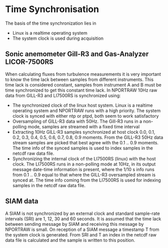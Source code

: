 # Time Synchronisation
The basis of the time synchronization lies in
* Linux is a realtime operating system
* The system clock is used during acquisition
## Sonic anemometer Gill-R3 and Gas-Analyzer LICOR-7500RS
When calculating fluxes from turbulence measurements it is very important to know the time lack between samples from different instruments.  This time lack is considered constant, samples from instrument A and B must be time synchronized to get this constant time lack. In NPORTRAW 10Hz raw data from GILL-R3 and LI7500RS is synchronized using:
* The synchronized clock of the linux host system.
Linux is a realtime operating system and NPORTRAW runs with a high priority. The system clock is synced with either ntp or ptpd, both seem to work satisfactory
* Oversampling of GILL-R3 data with 50Hz.
The Gill-R3 runs in a non-polling mode, samples are streamed with a fixed time interval
* Extracting 10Hz GILL-R3 samples synchronized at host clock 0.0, 0.1, 0.2, 0.3, 0.4, 0.5, 0.6, 0.7, 0.8, 0.9 moments.
From the GILL-R3 50Hz data stream samples are picked that best agree with the 0.1 .. 0.9 moments. The time info of the synced samples is used to index samples in the netcdf raw data file. 
* Synchronizing the internal clock of the LI7500RS (linux) with the host clock.
The LI7500RS runs in a non-polling mode at 10Hz, in its output message date-time information is present, where the 1/10 s info runs from 0.1 .. 0.9 equal to that where the GILL-R3 oversampled stream is synced at. The time info coming from the LI7500RS is used for indexing samples in the netcdf raw data file.
## SIAM data
A SIAM is not synchronized by an external clock and standard sample-rate intervals (SRI) are 1, 12, 30 and 60 seconds. It is assumed that the time lack between sending message by SIAM and receiving this message by NPORTRAW is small. On reception of a SIAM message a timestamp T from the system clock is generated. From SRI and T an index in the netcdf raw data file is calculated and the sample is written to this position.  
